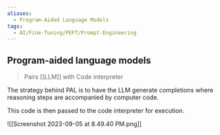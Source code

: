 ```yaml
---
aliases:
  - Program-Aided Language Models
tags:
  - AI/Fine-Tuning/PEFT/Prompt-Engineering
---
```



## Program-aided language models

> Pairs [[LLM]] with Code interpreter 

The strategy behind PAL is to have the LLM generate completions where reasoning steps are accompanied by computer code.

This code is then passed to the code interpreter for execution.


![[Screenshot 2023-09-05 at 8.49.40 PM.png]]


